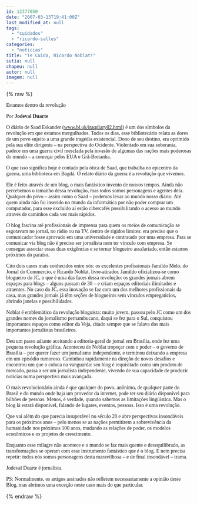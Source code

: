 ```yaml
---
id: 12377050
date: "2007-03-13T19:41:00Z"
last_modified_at: null
tags:
  - "cuidados"
  - "ricardo-salles"
categories:
  - "noticias"
title: "Te Cuida, Ricardo Noblat!"
sutia: null
chapeu: null
autor: null
imagem: null
---
```

{% raw %}
<p><P><FONT face=Verdana>Estamos dentro da revolução</FONT></P></p>
<p><P><FONT face=Verdana>Por <STRONG>Jodeval Duarte</STRONG></FONT></P></p>
<p><P><FONT face=Verdana>O diário de Saad Eskander (</FONT><A href=\"https://www.bl.uk/iraqdiary02.html\"><FONT face=Verdana>www.bl.uk/iraqdiary02.html</FONT></A><FONT face=Verdana>) é um dos símbolos da revolução em que estamos mergulhados. Todos os dias, esse bibliotecário relata as dores de um povo sujeito a uma grande tragédia existencial. Dono de seu destino, era oprimido pela sua elite dirigente – na perspectiva do Ocidente. Violentado em sua soberania, padece em uma guerra civil mesclada pela invasão de algumas das nações mais poderosas do mundo – a começar pelos EUA e Grã-Bretanha. </FONT></P></p>
<p><P><FONT face=Verdana>O que isso significa hoje é contado pela ótica de Saad, que trabalha no epicentro da guerra, uma biblioteca em Bagdá. O relato diário da guerra é a revolução que vivemos. </FONT></P></p>
<p><P><FONT face=Verdana>Ele é feito através de um blog, o mais fantástico invento de nossos tempos. Ainda não percebemos o tamanho dessa revolução, mas todos somos personagens e agentes dela. Qualquer do povo – assim como o Saad – podemos levar ao mundo nosso diário. Até quem ainda não foi inserido no mundo da informática por não poder comprar um computador, para esse excluído aí estão cibercafés possibilitando o acesso ao mundo através de caminhos cada vez mais rápidos.</FONT></P></p>
<p><P><FONT face=Verdana>O blog fascina até profissionais de imprensa para quem os meios de comunicação se esgotavam no jornal, no rádio ou na TV, dentro de rígidos limites: era preciso que o comunicador fosse aprovado em uma universidade e contratado por uma empresa. Para se comunicar via blog não é preciso ser jornalista nem ter vínculo com empresa. Se consegue associar essas duas exigências e se tornar blogueiro assalariado, então estamos próximos do paraíso. </FONT></P></p>
<p><P><FONT face=Verdana>Cito dois casos mais conhecidos entre nós: os excelentes profissionais Jamildo Melo, do Jornal do Commercio, e Ricardo Noblat, livre-atirador. Jamildo oficializou-se como blogueiro do JC, o que é uma das faces dessa revolução: os grandes jornais abrem espaços para blogs – alguns passam de 30 – e criam espaços editoriais ilimitados e atraentes. No caso do JC, essa inovação se faz com um dos melhores profissionais da casa, mas grandes jornais já têm seções de blogueiros sem vínculos empregatícios, abrindo janelas e possibilidades.</FONT></P></p>
<p><P><FONT face=Verdana>Noblat é emblemático da revolução bloguista: muito jovem, passou pelo JC como um dos grandes nomes do jornalismo pernambucano, daqui se fez para o Sul, conquistou importantes espaços como editor da Veja, citado sempre que se falava dos mais importantes jornalistas brasileiros. </FONT></P></p>
<p><P><FONT face=Verdana>Deu um passo adiante aceitando a editoria-geral de jornal em Brasília, onde fez uma pequena revolução gráfica. Aconteceu de Noblat tropeçar com o poder – o governo de Brasília – por querer fazer um jornalismo independente, e terminou deixando a empresa em um episódio rumoroso. Caminhou rapidamente na direção de novos desafios e encontrou um que o coloca na vanguarda: seu blog é requisitado como um produto de mercado, passa a ser um jornalista independente, vivendo de sua capacidade de produzir notícias numa perspectiva mais avançada.</FONT></P></p>
<p><P><FONT face=Verdana>O mais revolucionário ainda é que qualquer do povo, anônimo, de qualquer parte do Brasil e do mundo onde haja um provedor da internet, pode ter seu diário disponível para bilhões de pessoas. Menos, é verdade, quando sabemos as limitações lingüística. Mas o blog lá estará disponível, falando de lugares, eventos, pessoas. Isso é uma revolução. </FONT></P></p>
<p><P><FONT face=Verdana>Que vai além do que parecia insuperável no século 20 e abre perspectivas insondáveis para os próximos anos – pelo menos se as nações permitirem a sobrevivência da humanidade nos próximos 100 anos, mudando as relações de poder, os modelos econômicos e os projetos de crescimento. </FONT></P></p>
<p><P><FONT face=Verdana>Enquanto esse milagre não acontece e o mundo se faz mais quente e desequilibrado, as transformações se operam com esse instrumento fantástico que é o blog. E nem precisa repetir: todos nós somos personagens desta maravilhosa – e de final insondável – trama.</FONT></P></p>
<p><P><FONT face=Verdana>Jodeval Duarte é jornalista.</FONT></P></p>
<p><P><FONT face=Verdana>PS: Normalmente, os artigos assinados não refletem necessariamente a opinião deste Blog, mas abrimos uma exceção neste caso mais do que particular.</P></FONT> </p>
{% endraw %}